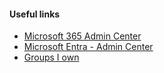 #### Useful links
- [Microsoft 365 Admin Center](https://admin.microsoft.com/#/homepage)
- [Microsoft Entra - Admin Center](https://entra.microsoft.com/?l=en.en-us)
- [Groups I own](https://myaccount.microsoft.com/groups/groups-i-own)
